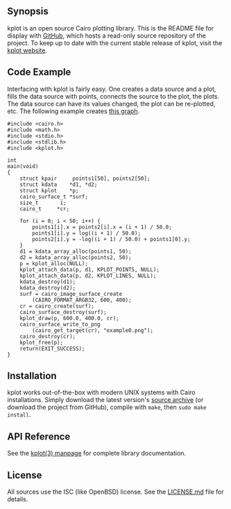 ## Synopsis

kplot is an open source Cairo plotting library.
This is the README file for display with
[GitHub](https://www.github.com), which hosts a read-only source
repository of the project. 
To keep up to date with the current stable release of kplot, visit the
[kplot website](http://kristaps.bsd.lv/kplot).

## Code Example

Interfacing with kplot is fairly easy.
One creates a data source and a plot, fills the data source with points,
connects the source to the plot, the plots.
The data source can have its values changed, the plot can be re-plotted,
etc.
The following example creates [this
graph](http://kristaps.bsd.lv/kplot/example0.png).

	#include <cairo.h>
	#include <math.h>
	#include <stdio.h>
	#include <stdlib.h>
	#include <kplot.h>
	 
	int
	main(void)
	{
		struct kpair	 points1[50], points2[50];
		struct kdata	*d1, *d2;
		struct kplot	*p;
		cairo_surface_t	*surf;
		size_t		 i;
		cairo_t		*cr;
	 
		for (i = 0; i < 50; i++) {
			points1[i].x = points2[i].x = (i + 1) / 50.0;
			points1[i].y = log((i + 1) / 50.0);
			points2[i].y = -log((i + 1) / 50.0) + points1[0].y;
		}
		d1 = kdata_array_alloc(points1, 50);
		d2 = kdata_array_alloc(points2, 50);
		p = kplot_alloc(NULL);
		kplot_attach_data(p, d1, KPLOT_POINTS, NULL);
		kplot_attach_data(p, d2, KPLOT_LINES, NULL);
		kdata_destroy(d1);
		kdata_destroy(d2);
		surf = cairo_image_surface_create
			(CAIRO_FORMAT_ARGB32, 600, 400);
		cr = cairo_create(surf);
		cairo_surface_destroy(surf);
		kplot_draw(p, 600.0, 400.0, cr);
		cairo_surface_write_to_png
			(cairo_get_target(cr), "example0.png");
		cairo_destroy(cr);
		kplot_free(p);
		return(EXIT_SUCCESS);
	}

## Installation

kplot works out-of-the-box with modern UNIX systems with Cairo
installations.
Simply download the latest version's [source
archive](http://kristaps.bsd.lv/kplot/snapshots/kplot.tgz) (or download
the project from GitHub), compile with `make`, then `sudo make install`.

## API Reference

See the [kplot(3) manpage](http://kristaps.bsd.lv/kplot/kplot.3.html) for
complete library documentation.

## License

All sources use the ISC (like OpenBSD) license.
See the [LICENSE.md](LICENSE.md) file for details.

